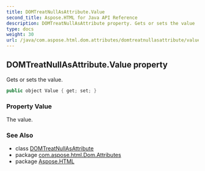 ```yaml
---
title: DOMTreatNullAsAttribute.Value
second_title: Aspose.HTML for Java API Reference
description: DOMTreatNullAsAttribute property. Gets or sets the value
type: docs
weight: 30
url: /java/com.aspose.html.dom.attributes/domtreatnullasattribute/value/
---
```

## DOMTreatNullAsAttribute.Value property

Gets or sets the value.

```java
public object Value { get; set; }
```

### Property Value

The value.

### See Also

* class [DOMTreatNullAsAttribute](../)
* package [com.aspose.html.Dom.Attributes](../../domtreatnullasattribute/)
* package [Aspose.HTML](../../../)
